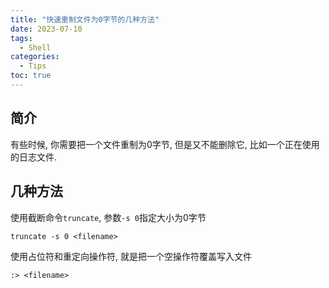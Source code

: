 ```yaml
---
title: "快速重制文件为0字节的几种方法"
date: 2023-07-10
tags: 
  - Shell
categories: 
  - Tips
toc: true
---
```


## 简介

有些时候, 你需要把一个文件重制为0字节, 但是又不能删除它, 比如一个正在使用的日志文件.

## 几种方法

使用截断命令`truncate`, 参数`-s 0`指定大小为0字节

```shell
truncate -s 0 <filename>
```

使用占位符和重定向操作符, 就是把一个空操作符覆盖写入文件

```shell
:> <filename>
```
